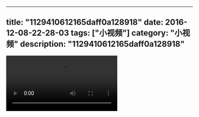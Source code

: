 
---
title: "1129410612165daff0a128918"
date: 2016-12-08-22-28-03
tags: ["小视频"]
category: "小视频"
description: "1129410612165daff0a128918"
---
<video src="http://ohtsqip0g.bkt.clouddn.com/1129410612165daff0a128918.mp4" controls="controls"></video>
